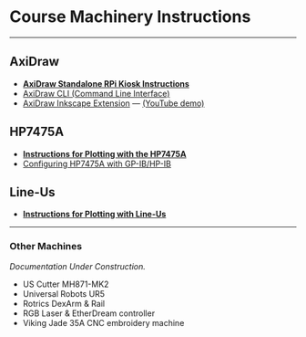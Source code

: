 # Course Machinery Instructions


---

## AxiDraw

* [**AxiDraw Standalone RPi Kiosk Instructions**](../rpi_standalone/README.md)
* [AxiDraw CLI (Command Line Interface)](https://axidraw.com/doc/cli_api/#introduction)
* [AxiDraw Inkscape Extension](https://wiki.evilmadscientist.com/Axidraw_Software_Installation) — [(YouTube demo)](https://www.youtube.com/watch?v=r5mhw8-nrg0)

## HP7475A

* [**Instructions for Plotting with the HP7475A**](hp7475a/README.md)
* [Configuring HP7475A with GP-IB/HP-IB](hp7475a/manuals/GPIB/README.md)

## Line-Us

* [**Instructions for Plotting with Line-Us**](line-us/README.md)

---

### Other Machines

*Documentation Under Construction.*

* US Cutter MH871-MK2
* Universal Robots UR5
* Rotrics DexArm & Rail
* RGB Laser & EtherDream controller
* Viking Jade 35A CNC embroidery machine
